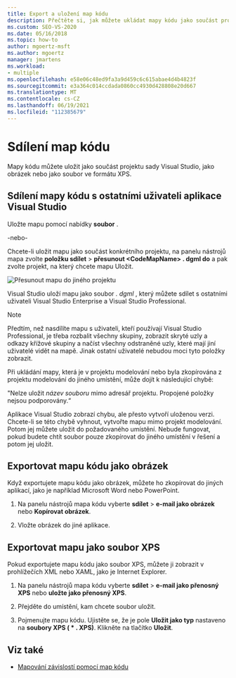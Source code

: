 ```yaml
---
title: Export a uložení map kódu
description: Přečtěte si, jak můžete ukládat mapy kódu jako součást projektu sady Visual Studio, jako obrázek nebo jako soubor ve formátu XPS.
ms.custom: SEO-VS-2020
ms.date: 05/16/2018
ms.topic: how-to
author: mgoertz-msft
ms.author: mgoertz
manager: jmartens
ms.workload:
- multiple
ms.openlocfilehash: e58e06c48ed9fa3a9d459c6c615abae4d4b4823f
ms.sourcegitcommit: e3a364c014ccdada0860cc4930d428808e20d667
ms.translationtype: MT
ms.contentlocale: cs-CZ
ms.lasthandoff: 06/19/2021
ms.locfileid: "112385679"
---
```

# <a name="share-code-maps"></a>Sdílení map kódu

Mapy kódu můžete uložit jako součást projektu sady Visual Studio, jako obrázek nebo jako soubor ve formátu XPS.

## <a name="share-a-code-map-with-other-visual-studio-users"></a>Sdílení mapy kódu s ostatními uživateli aplikace Visual Studio

Uložte mapu pomocí nabídky **soubor** .

-nebo-

Chcete-li uložit mapu jako součást konkrétního projektu, na panelu nástrojů mapa zvolte **položku sdílet**  >  **přesunout \<CodeMapName> . dgml do** a pak zvolte projekt, na který chcete mapu Uložit.

![Přesunout mapu do jiného projektu](../modeling/media/codemapsmovemapmenu.png)

Visual Studio uloží mapu jako soubor *. dgml* , který můžete sdílet s ostatními uživateli Visual Studio Enterprise a Visual Studio Professional.

> [!NOTE]
> Předtím, než nasdílíte mapu s uživateli, kteří používají Visual Studio Professional, je třeba rozbalit všechny skupiny, zobrazit skryté uzly a odkazy křížové skupiny a načíst všechny odstraněné uzly, které mají jiní uživatelé vidět na mapě. Jinak ostatní uživatelé nebudou moci tyto položky zobrazit.
>
> Při ukládání mapy, která je v projektu modelování nebo byla zkopírována z projektu modelování do jiného umístění, může dojít k následující chybě:
>
> "Nelze uložit *název souboru* mimo adresář projektu. Propojené položky nejsou podporovány.“
>
> Aplikace Visual Studio zobrazí chybu, ale přesto vytvoří uloženou verzi. Chcete-li se této chybě vyhnout, vytvořte mapu mimo projekt modelování. Potom jej můžete uložit do požadovaného umístění. Nebude fungovat, pokud budete chtít soubor pouze zkopírovat do jiného umístění v řešení a potom jej uložit.

## <a name="export-a-code-map-as-an-image"></a>Exportovat mapu kódu jako obrázek

Když exportujete mapu kódu jako obrázek, můžete ho zkopírovat do jiných aplikací, jako je například Microsoft Word nebo PowerPoint.

1. Na panelu nástrojů mapa kódu vyberte **sdílet**  >  **e-mail jako obrázek** nebo **Kopírovat obrázek**.

2. Vložte obrázek do jiné aplikace.

## <a name="export-the-map-as-an-xps-file"></a>Exportovat mapu jako soubor XPS

Pokud exportujete mapu kódu jako soubor XPS, můžete ji zobrazit v prohlížečích XML nebo XAML, jako je Internet Explorer.

1. Na panelu nástrojů mapa kódu vyberte **sdílet**  >  **e-mail jako přenosný XPS** nebo **uložte jako přenosný XPS**.

2. Přejděte do umístění, kam chcete soubor uložit.

3. Pojmenujte mapu kódu. Ujistěte se, že je pole **Uložit jako typ** nastaveno na **soubory XPS ( \* . XPS)**. Klikněte na tlačítko **Uložit**.

## <a name="see-also"></a>Viz také

- [Mapování závislostí pomocí map kódu](../modeling/map-dependencies-across-your-solutions.md)
